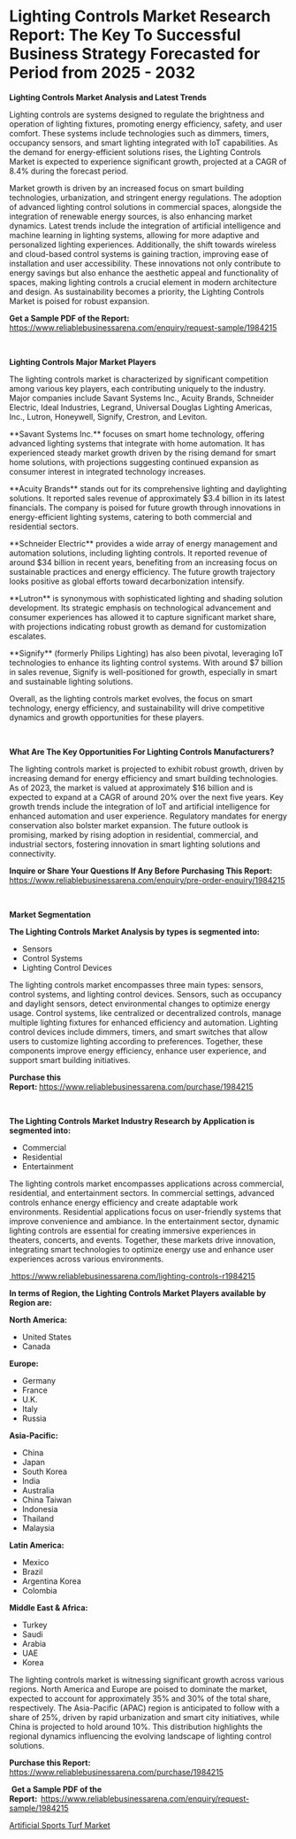 <p><h1>Lighting Controls Market Research Report: The Key To Successful Business Strategy Forecasted for Period from 2025 - 2032</h1></p><p><strong>Lighting Controls Market Analysis and Latest Trends</strong></p>
<p><p>Lighting controls are systems designed to regulate the brightness and operation of lighting fixtures, promoting energy efficiency, safety, and user comfort. These systems include technologies such as dimmers, timers, occupancy sensors, and smart lighting integrated with IoT capabilities. As the demand for energy-efficient solutions rises, the Lighting Controls Market is expected to experience significant growth, projected at a CAGR of 8.4% during the forecast period.</p><p>Market growth is driven by an increased focus on smart building technologies, urbanization, and stringent energy regulations. The adoption of advanced lighting control solutions in commercial spaces, alongside the integration of renewable energy sources, is also enhancing market dynamics. Latest trends include the integration of artificial intelligence and machine learning in lighting systems, allowing for more adaptive and personalized lighting experiences. Additionally, the shift towards wireless and cloud-based control systems is gaining traction, improving ease of installation and user accessibility. These innovations not only contribute to energy savings but also enhance the aesthetic appeal and functionality of spaces, making lighting controls a crucial element in modern architecture and design. As sustainability becomes a priority, the Lighting Controls Market is poised for robust expansion.</p></p>
<p><strong>Get a Sample PDF of the Report:&nbsp;</strong> <a href="https://www.reliablebusinessarena.com/enquiry/request-sample/1984215?utm_campaign=2238&utm_medium=2&utm_source=Github&utm_content=ia&utm_term=08022025&utm_id=lighting-controls">https://www.reliablebusinessarena.com/enquiry/request-sample/1984215</a></p>
<p>&nbsp;</p>
<p><strong>Lighting Controls Major Market Players</strong></p>
<p><p>The lighting controls market is characterized by significant competition among various key players, each contributing uniquely to the industry. Major companies include Savant Systems Inc., Acuity Brands, Schneider Electric, Ideal Industries, Legrand, Universal Douglas Lighting Americas, Inc., Lutron, Honeywell, Signify, Crestron, and Leviton.</p><p>**Savant Systems Inc.** focuses on smart home technology, offering advanced lighting systems that integrate with home automation. It has experienced steady market growth driven by the rising demand for smart home solutions, with projections suggesting continued expansion as consumer interest in integrated technology increases.</p><p>**Acuity Brands** stands out for its comprehensive lighting and daylighting solutions. It reported sales revenue of approximately $3.4 billion in its latest financials. The company is poised for future growth through innovations in energy-efficient lighting systems, catering to both commercial and residential sectors.</p><p>**Schneider Electric** provides a wide array of energy management and automation solutions, including lighting controls. It reported revenue of around $34 billion in recent years, benefiting from an increasing focus on sustainable practices and energy efficiency. The future growth trajectory looks positive as global efforts toward decarbonization intensify.</p><p>**Lutron** is synonymous with sophisticated lighting and shading solution development. Its strategic emphasis on technological advancement and consumer experiences has allowed it to capture significant market share, with projections indicating robust growth as demand for customization escalates.</p><p>**Signify** (formerly Philips Lighting) has also been pivotal, leveraging IoT technologies to enhance its lighting control systems. With around $7 billion in sales revenue, Signify is well-positioned for growth, especially in smart and sustainable lighting solutions.</p><p>Overall, as the lighting controls market evolves, the focus on smart technology, energy efficiency, and sustainability will drive competitive dynamics and growth opportunities for these players.</p></p>
<p>&nbsp;</p>
<p><strong>What Are The Key Opportunities For Lighting Controls Manufacturers?</strong></p>
<p><p>The lighting controls market is projected to exhibit robust growth, driven by increasing demand for energy efficiency and smart building technologies. As of 2023, the market is valued at approximately $16 billion and is expected to expand at a CAGR of around 20% over the next five years. Key growth trends include the integration of IoT and artificial intelligence for enhanced automation and user experience. Regulatory mandates for energy conservation also bolster market expansion. The future outlook is promising, marked by rising adoption in residential, commercial, and industrial sectors, fostering innovation in smart lighting solutions and connectivity.</p></p>
<p><strong>Inquire or Share Your Questions If Any Before Purchasing This Report:</strong> <a href="https://www.reliablebusinessarena.com/enquiry/pre-order-enquiry/1984215?utm_campaign=2238&utm_medium=2&utm_source=Github&utm_content=ia&utm_term=08022025&utm_id=lighting-controls">https://www.reliablebusinessarena.com/enquiry/pre-order-enquiry/1984215</a></p>
<p>&nbsp;</p>
<p><strong>Market Segmentation</strong></p>
<p><strong>The Lighting Controls Market Analysis by types is segmented into:</strong></p>
<p><ul><li>Sensors</li><li>Control Systems</li><li>Lighting Control Devices</li></ul></p>
<p><p>The lighting controls market encompasses three main types: sensors, control systems, and lighting control devices. Sensors, such as occupancy and daylight sensors, detect environmental changes to optimize energy usage. Control systems, like centralized or decentralized controls, manage multiple lighting fixtures for enhanced efficiency and automation. Lighting control devices include dimmers, timers, and smart switches that allow users to customize lighting according to preferences. Together, these components improve energy efficiency, enhance user experience, and support smart building initiatives.</p></p>
<p><strong>Purchase this Report:&nbsp;</strong><a href="https://www.reliablebusinessarena.com/purchase/1984215?utm_campaign=2238&utm_medium=2&utm_source=Github&utm_content=ia&utm_term=08022025&utm_id=lighting-controls">https://www.reliablebusinessarena.com/purchase/1984215</a></p>
<p>&nbsp;</p>
<p><strong>The Lighting Controls Market Industry Research by Application is segmented into:</strong></p>
<p><ul><li>Commercial</li><li>Residential</li><li>Entertainment</li></ul></p>
<p><p>The lighting controls market encompasses applications across commercial, residential, and entertainment sectors. In commercial settings, advanced controls enhance energy efficiency and create adaptable work environments. Residential applications focus on user-friendly systems that improve convenience and ambiance. In the entertainment sector, dynamic lighting controls are essential for creating immersive experiences in theaters, concerts, and events. Together, these markets drive innovation, integrating smart technologies to optimize energy use and enhance user experiences across various environments.</p></p>
<p><a href="https://www.reliablebusinessarena.com/lighting-controls-r1984215?utm_campaign=2238&utm_medium=2&utm_source=Github&utm_content=ia&utm_term=08022025&utm_id=lighting-controls">&nbsp;https://www.reliablebusinessarena.com/lighting-controls-r1984215</a></p>
<p><strong>In terms of Region, the Lighting Controls Market Players available by Region are:</strong></p>
<p>
    <p> <strong> North America: </strong>
        <ul>
            <li>United States</li>
            <li>Canada</li>
        </ul>
        </p> 
    <p> <strong> Europe: </strong>
        <ul>
            <li>Germany</li>
            <li>France</li>
            <li>U.K.</li>
            <li>Italy</li>
            <li>Russia</li>
        </ul>
        </p> 
    <p> <strong> Asia-Pacific: </strong>
        <ul>
            <li>China</li>
            <li>Japan</li>
            <li>South Korea</li>
            <li>India</li>
            <li>Australia</li>
            <li>China Taiwan</li>
            <li>Indonesia</li>
            <li>Thailand</li>
            <li>Malaysia</li>
        </ul>
        </p> 
    <p> <strong> Latin America: </strong>
        <ul>
            <li>Mexico</li>
            <li>Brazil</li>
            <li>Argentina Korea</li>
            <li>Colombia</li>
        </ul>
        </p> 
    <p> <strong> Middle East & Africa: </strong>
        <ul>
            <li>Turkey</li>
            <li>Saudi</li>
            <li>Arabia</li>
            <li>UAE</li>
            <li>Korea</li>
        </ul>
    </p>
    </p>
<p><p>The lighting controls market is witnessing significant growth across various regions. North America and Europe are poised to dominate the market, expected to account for approximately 35% and 30% of the total share, respectively. The Asia-Pacific (APAC) region is anticipated to follow with a share of 25%, driven by rapid urbanization and smart city initiatives, while China is projected to hold around 10%. This distribution highlights the regional dynamics influencing the evolving landscape of lighting control solutions.</p></p>
<p><strong>Purchase this Report: </strong><a href="https://www.reliablebusinessarena.com/purchase/1984215?utm_campaign=2238&utm_medium=2&utm_source=Github&utm_content=ia&utm_term=08022025&utm_id=lighting-controls">https://www.reliablebusinessarena.com/purchase/1984215</a></p>
<p>&nbsp;<strong>Get a Sample PDF of the Report:&nbsp;&nbsp;</strong><a href="https://www.reliablebusinessarena.com/enquiry/request-sample/1984215?utm_campaign=2238&utm_medium=2&utm_source=Github&utm_content=ia&utm_term=08022025&utm_id=lighting-controls">https://www.reliablebusinessarena.com/enquiry/request-sample/1984215</a></p>
<p><strong></strong></p>
<p><p><a href="https://github.com/manesros8/Market-Research-Report-List-1/blob/main/artificial-sports-turf-market.md?utm_campaign=2238&utm_medium=2&utm_source=Github&utm_content=ia&utm_term=08022025&utm_id=lighting-controls">Artificial Sports Turf Market</a></p></p>